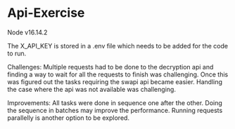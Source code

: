 # Api-Exercise
Node v16.14.2

The X_API_KEY is stored in a .env file which needs to be added for the code to run.

Challenges:
Multiple requests had to be done to the decryption api and finding a way to wait for all the requests to finish was challenging. 
Once this was figured out the tasks requiring the swapi api became easier.
Handling the case where the api was not available was challenging.

Improvements:
All tasks were done in sequence one after the other.
Doing the sequence in batches may improve the performance.
Running requests parallelly is another option to be explored.
